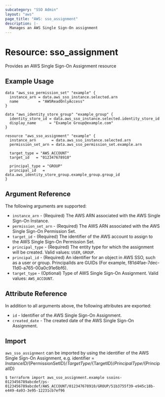 ```yaml
---
subcategory: "SSO Admin"
layout: "aws"
page_title: "AWS: sso_assignment"
description: |-
  Manages an AWS Single Sign-On assignment
---
```


# Resource: sso_assignment

Provides an AWS Single Sign-On Assignment resource

## Example Usage

```hcl
data "aws_sso_permission_set" "example" {
  instance_arn = data.aws_sso_instance.selected.arn
  name         = "AWSReadOnlyAccess"
}

data "aws_identity_store_group" "example_group" {
  identity_store_id = data.aws_sso_instance.selected.identity_store_id
  display_name      = "Example Group@example.com"
}

resource "aws_sso_assignment" "example" {
  instance_arn       = data.aws_sso_instance.selected.arn
  permission_set_arn = data.aws_sso_permission_set.example.arn

  target_type = "AWS_ACCOUNT"
  target_id   = "012347678910"

  principal_type = "GROUP"
  principal_id   = data.aws_identity_store_group.example_group.group_id
}
```

## Argument Reference

The following arguments are supported:

* `instance_arn` - (Required) The AWS ARN associated with the AWS Single Sign-On Instance.
* `permission_set_arn` - (Required) The AWS ARN associated with the AWS Single Sign-On Permission Set.
* `target_id` - (Required) The identifier of the AWS account to assign to the AWS Single Sign-On Permission Set.
* `principal_type` - (Required) The entity type for which the assignment will be created. Valid values: `USER`, `GROUP`.
* `principal_id` - (Required) An identifier for an object in AWS SSO, such as a user or group. PrincipalIds are GUIDs (For example, f81d4fae-7dec-11d0-a765-00a0c91e6bf6).
* `target_type` - (Optional) Type of AWS Single Sign-On Assignment. Valid values: `AWS_ACCOUNT`.

## Attribute Reference

In addition to all arguments above, the following attributes are exported:

* `id` - Identifier of the AWS Single Sign-On Assignment.
* `created_date` - The created date of the AWS Single Sign-On Assignment.

## Import

`aws_sso_assignment` can be imported by using the identifier of the AWS Single Sign-On Assignment, e.g.
identifier = ${InstanceID}/${PermissionSetID}/${TargetType}/${TargetID}/${PrincipalType}/${PrincipalID}

```
$ terraform import aws_sso_assignment.example ssoins-0123456789abcdef/ps-0123456789abcdef/AWS_ACCOUNT/012347678910/GROUP/51b3755f39-e945c18b-e449-4a93-3e95-12231cb7ef96
```
